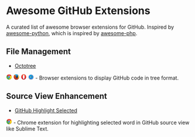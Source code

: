 # Awesome GitHub Extensions

A curated list of awesome browser extensions for GitHub. Inspired by [awesome-python](https://github.com/vinta/awesome-python), which is inspired by [awesome-php](https://github.com/ziadoz/awesome-php).

## File Management

* [Octotree](https://github.com/buunguyen/octotree)
<img alt="Support Chrome" src="icons/Chrome.png" width="16">
<img alt="Support Firefox" src="icons/Firefox.png" width="16">
<img alt="Support Opera" src="icons/Opera.png" width="16">
<img alt="Support Safari" src="icons/Safari.png" width="16">
- Browser extensions to display GitHub code in tree format.

## Source View Enhancement

* [GitHub Highlight Selected](https://github.com/Nuclides/github-highlight-selected)
<img alt="Support Chrome" src="icons/Chrome.png" width="16">
- Chrome extension for highlighting selected word in GitHub source view like Sublime Text.

